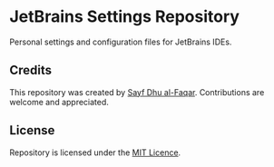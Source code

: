 # JetBrains Settings Repository

Personal settings and configuration files for JetBrains IDEs.

## Credits

This repository was created by [Sayf Dhu al-Faqar](https://github.com/sdhlfqr). Contributions are
welcome and appreciated.

## License

Repository is licensed under the [MIT Licence](./LICENSE).
